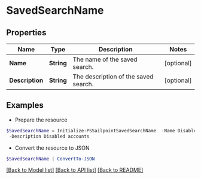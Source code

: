 # SavedSearchName
## Properties

Name | Type | Description | Notes
------------ | ------------- | ------------- | -------------
**Name** | **String** | The name of the saved search.  | [optional] 
**Description** | **String** | The description of the saved search.  | [optional] 

## Examples

- Prepare the resource
```powershell
$SavedSearchName = Initialize-PSSailpointSavedSearchName  -Name Disabled accounts `
 -Description Disabled accounts
```

- Convert the resource to JSON
```powershell
$SavedSearchName | ConvertTo-JSON
```

[[Back to Model list]](../README.md#documentation-for-models) [[Back to API list]](../README.md#documentation-for-api-endpoints) [[Back to README]](../README.md)

